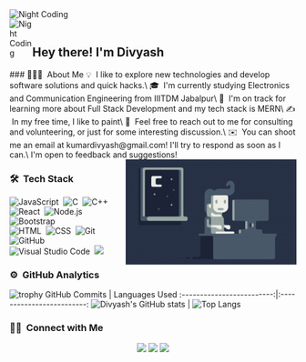 
<img alt="Night Coding" src="https://github.com/Dkboss743/profile/blob/main/header.gif" width='840' align="left"/>
&nbsp;
<img alt="Night Coding" src="https://github.com/Dkboss743/profile/blob/main/wave-hand.gif" width='40' align="left"/><h2>Hey there! I'm Divyash</h2>
<!-- ## 👋 &nbsp;Hey there! I'm Divyash -->
### 👨🏻‍💻 &nbsp;About Me
💡 &nbsp;I like to explore new technologies and develop software solutions and quick hacks.\
🎓 &nbsp;I'm currently studying Electronics and Communication Engineering from IIITDM Jabalpur\
🌱 &nbsp;I'm on track for learning more about Full Stack Development and my tech stack is MERN\
✍️ &nbsp;In my free time, I like to paint\
💬 &nbsp;Feel free to reach out to me for consulting and volunteering, or just for some interesting discussion.\
✉️ &nbsp;You can shoot me an email at kumardivyash@gmail.com! I'll try to respond as soon as I can.\
I'm open to feedback and suggestions!
<img alt="Night Coding" src="https://raw.githubusercontent.com/AVS1508/AVS1508/master/assets/Night-Coding.gif" align="right"/>

### 🛠 &nbsp;Tech Stack
![JavaScript](https://img.shields.io/badge/-JavaScript-05122A?style=flat&logo=javascript)&nbsp;
![C](https://img.shields.io/badge/-C-05122A?style=flat&logo=C&logoColor=A8B9CC)&nbsp;
![C++](https://img.shields.io/badge/-C++-05122A?style=flat&logo=C%2B%2B&logoColor=00599C)&nbsp;
![React](https://img.shields.io/badge/-React-05122A?style=flat&logo=react)&nbsp;
![Node.js](https://img.shields.io/badge/-Node.js-05122A?style=flat&logo=node.js)&nbsp;
![Bootstrap](https://img.shields.io/badge/-Bootstrap-05122A?style=flat&logo=bootstrap&logoColor=563D7C)\
![HTML](https://img.shields.io/badge/-HTML-05122A?style=flat&logo=HTML5)&nbsp;
![CSS](https://img.shields.io/badge/-CSS-05122A?style=flat&logo=CSS3&logoColor=1572B6)&nbsp;
![Git](https://img.shields.io/badge/-Git-05122A?style=flat&logo=git)&nbsp;
![GitHub](https://img.shields.io/badge/-GitHub-05122A?style=flat&logo=github)&nbsp;
![Visual Studio Code](https://img.shields.io/badge/-Visual%20Studio%20Code-05122A?style=flat&logo=visual-studio-code&logoColor=007ACC)&nbsp;
![](https://komarev.com/ghpvc/?username=Dkboss743&label=PROFILE+VIEWS)
### ⚙️ &nbsp;GitHub Analytics
![trophy](https://github-profile-trophy.vercel.app/?username=Dkboss743&rank=-?)
GitHub Commits           |  Languages Used
:-------------------------:|:-------------------------:
![Divyash's GitHub stats](https://github-readme-stats.vercel.app/api?username=Dkboss743&hide=contribs,prs,stars,issues&show_icons=true&theme=radical)  |  ![Top Langs](https://github-readme-stats.vercel.app/api/top-langs/?username=Dkboss743&layout=compact&theme=radical)






### 🤝🏻 &nbsp;Connect with Me

<p align="center">
<a href="https://github.com/Dkboss743"><img src="https://img.shields.io/badge/-Divyash Kumar-3423A6?style=flat&logo=Google-Chrome&logoColor=white"/></a>
<a href="https://www.linkedin.com/in/divyash-kumar-9063001b2/?originalSubdomain=in"><img src="https://img.shields.io/badge/-Divyash%20kumar%20-0077B5?style=flat&logo=Linkedin&logoColor=white"/></a>
<a href="mailto:kumardivyash743@gmail.com"><img src="https://img.shields.io/badge/-kumardivyash743@gmail.com-D14836?style=flat&logo=Gmail&logoColor=white"/></a>
</p>
